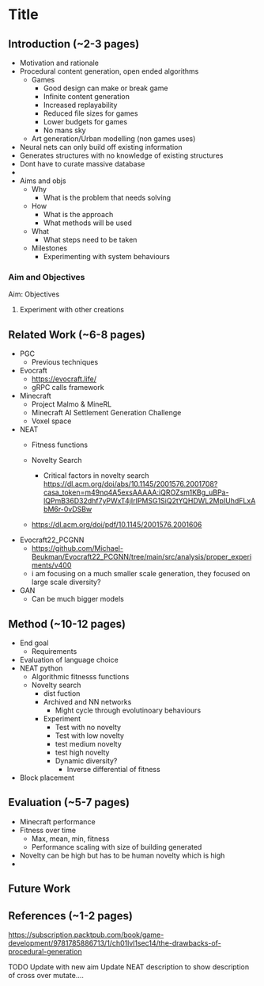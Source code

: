 # Title
##  Introduction (~2-3 pages)
- Motivation and rationale
- Procedural content generation, open ended algorithms
    - Games
        - Good design can make or break game
        - Infinite content generation
        - Increased replayability
        - Reduced file sizes for games
        - Lower budgets for games
        - No mans sky
    - Art generation/Urban modelling (non games uses)
- Neural nets can only build off existing information
- Generates structures with no knowledge of existing structures
- Dont have to curate massive database
- 
- Aims and objs
    - Why
        - What is the problem that needs solving
    - How
        - What is the approach
        - What methods will be used
    - What
        - What steps need to be taken
    - Milestones
        - Experimenting with system behaviours

### Aim and Objectives
Aim: 
Objectives  
1. Experiment with other creations



## Related Work (~6-8 pages)
- PGC 
    - Previous techniques
- Evocraft
    - https://evocraft.life/
    - gRPC calls framework 
- Minecraft
    - Project Malmo & MineRL
    - Minecraft AI Settlement Generation Challenge
    - Voxel space
- NEAT
    - Fitness functions
    - Novelty Search
        - Critical factors in novelty search https://dl.acm.org/doi/abs/10.1145/2001576.2001708?casa_token=m49nq4A5exsAAAAA:iQROZsm1KBg_uBPa-lQPmB36D32dhf7yPWxT4jIrIPMSG1SiQ2tYQHDWL2MpIUhdFLxAbM6r-0vDSBw

    - https://dl.acm.org/doi/pdf/10.1145/2001576.2001606
-  Evocraft22_PCGNN
    - https://github.com/Michael-Beukman/Evocraft22_PCGNN/tree/main/src/analysis/proper_experiments/v400
    - i am focusing on a much smaller scale generation, they focused on large scale diversity?
- GAN
    - Can be much bigger models

## Method (~10-12 pages)
- End goal
    - Requirements
- Evaluation of language choice
- NEAT python
    - Algorithmic fitnesss functions
    - Novelty search
        - dist fuction
        - Archived and NN networks 
            - Might cycle through evolutinoary behaviours
        - Experiment
            - Test with no novelty
            - Test with low novelty
            - test medium novelty
            - test high novelty
            - Dynamic diversity? 
                - Inverse differential of fitness
- Block placement   


## Evaluation (~5-7 pages)
- Minecraft performance 
- Fitness over time
    - Max, mean, min, fitness
    - Performance scaling with size of building generated
- Novelty can be high but has to be human novelty which is high
- 
## Future Work

## References (~1-2 pages)
https://subscription.packtpub.com/book/game-development/9781785886713/1/ch01lvl1sec14/the-drawbacks-of-procedural-generation




TODO
Update with new aim
Update NEAT description to show description of cross over mutate....